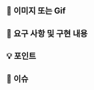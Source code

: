 ## 👀 이미지 또는 Gif <!-- 구현한 내용의 동작을 담은 이미지, gif 등. 시각화된 내용이 없다면 생략 -->

## 📝 요구 사항 및 구현 내용 <!-- 구현한 내용의 세부 사항 목록과 완료 여부 체크 -->

## 💡 포인트 <!-- 구현한 내용 중 추가 설명, 강조가 필요한 핵심 로직이나 코드 설명. '특히 자세히 봐줬으면 좋겠다!'하는 내용들 -->

## 🚩 이슈 <!-- 해결하지 못한 내용 또는 부족한 점이 있어 추가 논의가 필요할 것 같은 부분에 대한 상세 설명 -->
